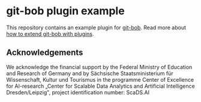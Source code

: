 # git-bob plugin example

This repository contains an example plugin for [git-bob](https://github.com/haesleinhuepf/git-bob). 
Read more about [how to extend git-bob with plugins](https://github.com/haesleinhuepf/git-bob?tab=readme-ov-file#extensibility).

## Acknowledgements

We acknowledge the financial support by the Federal Ministry of Education and Research of Germany and by Sächsische Staatsministerium für Wissenschaft, Kultur und Tourismus in the programme Center of Excellence for AI-research „Center for Scalable Data Analytics and Artificial Intelligence Dresden/Leipzig", project identification number: ScaDS.AI

